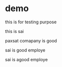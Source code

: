 
# demo
this is for testing purpose

this is sai



paxsat comapany is good

sai is good employe

sai is agood employe
